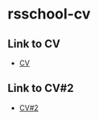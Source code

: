 # rsschool-cv

## Link to CV
* [CV](https://jazzzrabbit.github.io/rsschool-cv/cv)

## Link to CV#2
* [CV#2](https://jazzzrabbit.github.io/rsschool-cv/)
